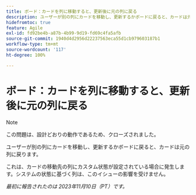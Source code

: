 ```yaml
---
title: ボード：カードを列に移動すると、更新後に元の列に戻る
description: ユーザーが別の列にカードを移動し、更新するかボードに戻ると、カードは元の列に戻ります。
hidefromtoc: true
feature: Agile
exl-id: fd92be4b-a87b-4b99-9d19-fd69c4fa5afb
source-git-commit: 1940d4d2956d22237563eca55d1cb979603187b1
workflow-type: tm+mt
source-wordcount: '117'
ht-degree: 100%

---
```


# ボード：カードを列に移動すると、更新後に元の列に戻る

>[!NOTE]
>
>この問題は、設計どおりの動作であるため、クローズされました。

ユーザーが別の列にカードを移動し、更新するかボードに戻ると、カードは元の列に戻ります。

これは、カードの移動先の列にカスタム状態が設定されている場合に発生します。システムの状態に基づく列は、このイシューの影響を受けません。

_最初に報告されたのは 2023年11月10日（PT）です。_

<!--CHECK ME - NO VIEWS APRIL-JUNE 2025-->
